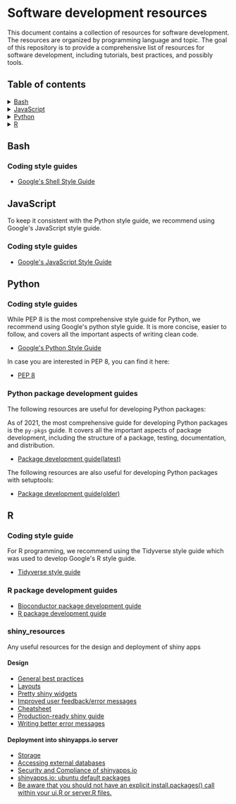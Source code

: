 # Software development resources

This document contains a collection of resources for software development. The resources are organized by programming language and topic. The goal of this repository is to provide a comprehensive list of resources for software development, including tutorials, best practices, and possibly tools.

## Table of contents

<details>
<summary><a href="#bash">Bash</a></summary>

- [Coding style guide](#coding-style-guides)

</details>

<details>
<summary><a href="#javascript">JavaScript</a></summary>

- [Coding style guides](#coding-style-guides)

</details>

<details>
<summary><a href="#python">Python</a></summary>

- [Coding Style](#coding-style)
- [Python package development guides](#python-package-development-guides)

</details>

<details>
<summary><a href="#r">R</a></summary>

- [Coding Style](#coding-style-guide)
- [R package development guides](#r-package-development-guides)
- [shiny_resources](#shiny_resources)

</details>

## Bash

### Coding style guides

- [Google's Shell Style Guide](https://google.github.io/styleguide/shellguide.html)

## JavaScript

To keep it consistent with the Python style guide, we recommend using Google's JavaScript style guide.

### Coding style guides

- [Google's JavaScript Style Guide](https://google.github.io/styleguide/jsguide.html)

## Python

### Coding style guides

While PEP 8 is the most comprehensive style guide for Python, we recommend using Google's python style guide. It is more concise, easier to follow, and covers all the important aspects of writing clean code.

- [Google's Python Style Guide](https://google.github.io/styleguide/)

In case you are interested in PEP 8, you can find it here:

- [PEP 8](https://peps.python.org/pep-0008/)

### Python package development guides

The following resources are useful for developing Python packages:

As of 2021, the most comprehensive guide for developing Python packages is the `py-pkgs` guide. It covers all the important aspects of package development, including the structure of a package, testing, documentation, and distribution.
- [Package development guide(latest)](https://py-pkgs.org/01-introduction)

The following resources are also useful for developing Python packages with setuptools:
- [Package development guide(older)](https://packaging.python.org/en/latest/overview/)


## R

### Coding style guide

For R programming, we recommend using the Tidyverse style guide which was used to develop Google's R style guide.

- [Tidyverse style guide](https://style.tidyverse.org/)

### R package development guides

- [Bioconductor package development guide](https://contributions.bioconductor.org/index.html)
- [R package development guide](https://r-pkgs.org/)

### shiny_resources

Any useful resources for the design and deployment of shiny apps

#### Design

-  [General best practices](https://mastering-shiny.org/scaling-intro.html)
-  [Layouts](https://shiny.posit.co/r/articles/build/layout-guide/)
-  [Pretty shiny widgets](https://shinyapps.dreamrs.fr/shinyWidgets/)
-  [Improved user feedback/error messages](https://merlinoa.github.io/shinyFeedback/)
-  [Cheatsheet](https://shiny.posit.co/r/articles/start/cheatsheet/)
-  [Production-ready shiny guide](https://engineering-shiny.org/index.html)
-  [Writing better error messages](https://shiny.posit.co/r/articles/improve/validation/)

#### Deployment into shinyapps.io server

-  [Storage](https://docs.posit.co/shinyapps.io/guide/storage/)
-  [Accessing external databases](https://docs.posit.co/shinyapps.io/guide/applications/#accessing-databases-with-odbc)
-  [Security and Compliance of shinyapps.io](https://docs.posit.co/shinyapps.io/guide/security_and_compliance)
-  [shinyapps.io: ubuntu default packages](https://docs.posit.co/shinyapps.io/guide/appendix/#default-system-packages)
-  [Be aware that you should not have an explicit install.packages() call within your ui.R or server.R files.](https://docs.posit.co/shinyapps.io/guide/getting_started/#using-your-r-packages-in-the-cloud)
